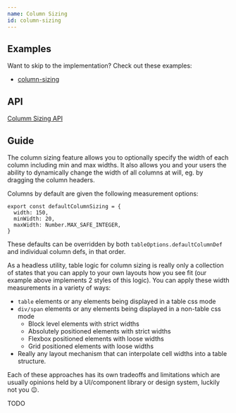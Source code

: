 ```yaml
---
name: Column Sizing
id: column-sizing
---
```


## Examples

Want to skip to the implementation? Check out these examples:

- [column-sizing](../examples/react/column-sizing)

## API

[Columm Sizing API](../api/column-sizing.md)

## Guide

The column sizing feature allows you to optionally specify the width of each column including min and max widths. It also allows you and your users the ability to dynamically change the width of all columns at will, eg. by dragging the column headers.

Columns by default are given the following measurement options:

```tsx
export const defaultColumnSizing = {
  width: 150,
  minWidth: 20,
  maxWidth: Number.MAX_SAFE_INTEGER,
}
```

These defaults can be overridden by both `tableOptions.defaultColumnDef` and individual column defs, in that order.

As a headless utility, table logic for column sizing is really only a collection of states that you can apply to your own layouts how you see fit (our example above implements 2 styles of this logic). You can apply these width measurements in a variety of ways:

- `table` elements or any elements being displayed in a table css mode
- `div/span` elements or any elements being displayed in a non-table css mode
  - Block level elements with strict widths
  - Absolutely positioned elements with strict widths
  - Flexbox positioned elements with loose widths
  - Grid positioned elements with loose widths
- Really any layout mechanism that can interpolate cell widths into a table structure.

Each of these approaches has its own tradeoffs and limitations which are usually opinions held by a UI/component library or design system, luckily not you 😉.

TODO
